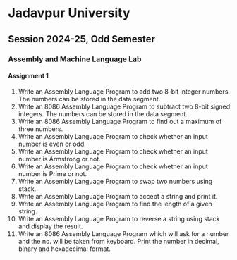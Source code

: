 # Jadavpur University
## Session 2024-25, Odd Semester
### Assembly and Machine Language Lab
#### Assignment 1

1. Write an Assembly Language Program to add two 8-bit integer numbers. The numbers can be stored in the data segment.
2. Write an 8086 Assembly Language Program to subtract two 8-bit signed integers. The numbers can be stored in the data segment.
3. Write an 8086 Assembly Language Program to find out a maximum of three numbers.
4. Write an Assembly Language Program to check whether an input number is even or odd.
4. Write an Assembly Language Program to check whether an input number is Armstrong or not.
5. Write an Assembly Language Program to check whether an input number is Prime or not.
6. Write an Assembly Language Program to swap two numbers using stack.
7. Write an Assembly Language Program to accept a string and print it.
8. Write an Assembly Language Program to find the length of a given string.
9. Write an Assembly Language Program to reverse a string using stack and display the result.
10. Write an 8086 Assembly Language Program which will ask for a number and the no. will be taken from keyboard. Print the number in decimal, binary and hexadecimal format.


